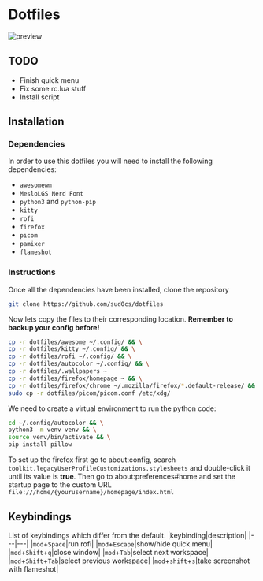 # Dotfiles
![preview](./resources/preview.png "Preview")

## TODO
- Finish quick menu
- Fix some rc.lua stuff
- Install script
## Installation
### Dependencies
In order to use this dotfiles you will need to install the following dependencies:
- `awesomewm`
- `MesloLGS Nerd Font`
- `python3` and `python-pip`
- `kitty`
- `rofi`
- `firefox`
- `picom`
- `pamixer`
- `flameshot`

### Instructions

Once all the dependencies have been installed, clone the repository

```bash
git clone https://github.com/sud0cs/dotfiles
```
Now lets copy the files to their corresponding location. <b> Remember to backup your config before!</b>

```bash
cp -r dotfiles/awesome ~/.config/ && \
cp -r dotfiles/kitty ~/.config/ && \
cp -r dotfiles/rofi ~/.config/ && \
cp -r dotfiles/autocolor ~/.config/ && \
cp -r dotfiles/.wallpapers ~
cp -r dotfiles/firefox/homepage ~ && \
cp -r dotfiles/firefox/chrome ~/.mozilla/firefox/*.default-release/ && \
sudo cp -r dotfiles/picom/picom.conf /etc/xdg/
```

We need to create a virtual environment to run the python code:

```bash
cd ~/.config/autocolor && \
python3 -m venv venv && \
source venv/bin/activate && \
pip install pillow

```

To set up the firefox first go to about:config, search `toolkit.legacyUserProfileCustomizations.stylesheets` and double-click it until its value is <b>true</b>. Then go to about:preferences#home and set the startup page to the custom URL `file:///home/{yourusername}/homepage/index.html`
## Keybindings
List of keybindings which differ from the default.
|keybinding|description|
|---|---|
|`mod`+`Space`|run rofi|
|`mod`+`Escape`|show/hide quick menu|
|`mod`+`Shift`+`q`|close window|
|`mod`+`Tab`|select next workspace|
|`mod`+`Shift`+`Tab`|select previous workspace|
|`mod`+`shift`+`s`|take screenshot with flameshot|
